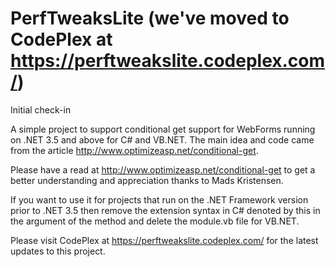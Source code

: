 # PerfTweaksLite (we've moved to CodePlex at https://perftweakslite.codeplex.com/)
Initial check-in

A simple project to support conditional get support for WebForms running on .NET 3.5 and above for C# and VB.NET. The main idea and code came from the article http://www.optimizeasp.net/conditional-get.

Please have a read at http://www.optimizeasp.net/conditional-get to get a better understanding and appreciation thanks to Mads Kristensen.

If you want to use it for projects that run on the .NET Framework version prior to .NET 3.5 then remove the extension syntax in C# denoted by this in the argument of the method and delete the module.vb file for VB.NET.

Please visit CodePlex at https://perftweakslite.codeplex.com/ for the latest updates to this project.
